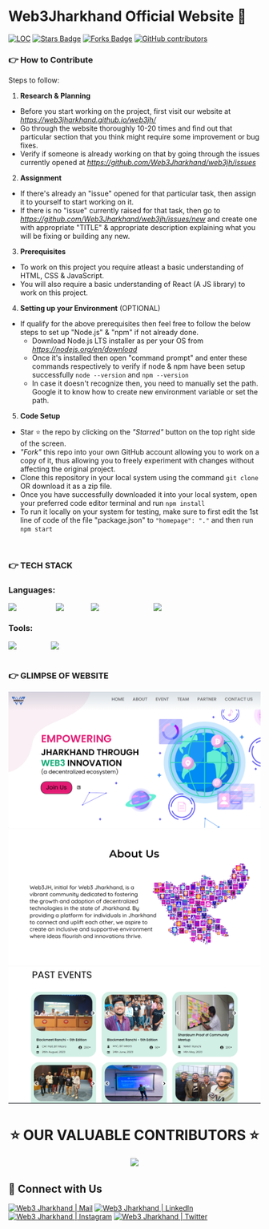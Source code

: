 <h1> Web3Jharkhand Official Website 🚀 </h1>

<div align="left">
<a href="https://github.com/Web3Jharkhand/web3jh/"><img src="https://sloc.xyz/github/Web3Jharkhand/web3jh" alt="LOC"/></a>
<a href="https://github.com/Web3Jharkhand/web3jh/"><img src="https://img.shields.io/github/stars/Web3Jharkhand/web3jh" alt="Stars Badge"/></a>
<a href="https://github.com/Web3Jharkhand/web3jh/network/members"><img src="https://img.shields.io/github/forks/Web3Jharkhand/web3jh" alt="Forks Badge"/></a>
<a href="https://github.com/Web3Jharkhand/web3jh/graphs/contributors"><img alt="GitHub contributors" src="https://img.shields.io/github/contributors/Web3Jharkhand/web3jh?color=2b9348"></a>
</div>


<h3> 👉 How to Contribute </h3>

Steps to follow:

1. **Research & Planning**
- Before you start working on the project, first visit our website at *https://web3jharkhand.github.io/web3jh/*
- Go through the website thoroughly 10-20 times and find out that particular section that you think might require some improvement or bug fixes.
- Verify if someone is already working on that by going through the issues currently opened at *https://github.com/Web3Jharkhand/web3jh/issues*

2. **Assignment**
- If there's already an "issue" opened for that particular task, then assign it to yourself to start working on it.
- If there is no "issue" currently raised for that task, then go to *https://github.com/Web3Jharkhand/web3jh/issues/new* and create one with appropriate "TITLE" & appropriate description explaining what you will be fixing or building any new.

3. **Prerequisites**
- To work on this project you require atleast a basic understanding of HTML, CSS & JavaScript.
- You will also require a basic understanding of React (A JS library) to work on this project.

4. **Setting up your Environment** (OPTIONAL)
- If qualify for the above prerequisites then feel free to follow the below steps to set up "Node.js" & "npm" if not already done.
  - Download Node.js LTS installer as per your OS from *https://nodejs.org/en/download*
  - Once it's installed then open "command prompt" and enter these commands respectively to verify if node & npm have been setup successfully `node --version` and `npm --version`
  - In case it doesn't recognize then, you need to manually set the path. Google it to know how to create new environment variable or set the path.

5. **Code Setup**
- Star ⭐ the repo by clicking on the *"Starred"* button on the top right side of the screen.
- *"Fork"* this repo into your own GitHub account allowing you to work on a copy of it, thus allowing you to freely experiment with changes without affecting the original project.
- Clone this repository in your local system using the command `git clone` OR download it as a zip file.
- Once you have successfully downloaded it into your local system, open your preferred code editor terminal and run `npm install`
- To run it locally on your system for testing, make sure to first edit the 1st line of code of the file "package.json" to `"homepage": "."` and then run `npm start`

<br>

<h3> 👉 TECH STACK </h3>

<h3> Languages: </h3>

<div>
<img align="left" width="95px" src="https://img.shields.io/badge/-HTML5-13324B?logo=html5&Color=white&style=plastic" />
<img align="left" width="70px" src="https://img.shields.io/badge/-CSS-1572B6?logo=CSS3&Color=white&style=plastic" />
<img align="left" width="125px" src="https://img.shields.io/badge/-JavaScript-13324B?logo=javascript&Color=white&style=plastic" />
<img align="left" width="85px" src="https://img.shields.io/badge/-React-1572B6?logo=react&Color=white&style=plastic" />

</div>

<br>
<h3> Tools: </h3>

<div>
<img align="left" width="85px" src="https://img.shields.io/badge/-Figma-1572B6?logo=figma&Color=white&style=plastic" />
<img align="left" width="180px" src="https://img.shields.io/badge/-Visual Studio Code-1572B6?logo=visualstudiocode&Color=white&style=plastic" />
</div>

<br><br>

<h3> 👉 GLIMPSE OF WEBSITE </h3>

![](https://github.com/Web3Jharkhand/web3jh/blob/main/web3jh-react/public/web3jh-homepage.png)
![](https://github.com/Web3Jharkhand/web3jh/blob/main/web3jh-react/public/web3jh-aboutus.png)
![](https://github.com/Web3Jharkhand/web3jh/blob/main/web3jh-react/public/web3jh-events.png)


<h1 align=center> ⭐ OUR VALUABLE CONTRIBUTORS ⭐ </h1>

<p align="center">
	<a href="https://github.com/Web3Jharkhand/web3jh/graphs/contributors">
		<img src="https://contrib.rocks/image?repo=Web3Jharkhand/web3jh" />
	</a>
</p>

<h2> 🔗 Connect with Us </h2>

[<img alt="Web3 Jharkhand | Mail" width="80px" src="https://img.shields.io/badge/-Gmail-000000?logo=gmail&Color=0A66C2&style=flat-square" />](mailto:web3jh@gmail.com)
[<img alt="Web3 Jharkhand | LinkedIn" width="100px" src="https://img.shields.io/badge/-LinkedIn-000000?logo=linkedin&Color=0A66C2&style=flat-square" />](https://www.linkedin.com/company/web3jh/)
[<img alt="Web3 Jharkhand | Instagram" width="100px" src="https://img.shields.io/badge/-Instagram-000000?logo=instagram&Color=0A66C2&style=flat-square" />](https://www.instagram.com/web3jh/)
[<img alt="Web3 Jharkhand | Twitter" width="92px" src="https://img.shields.io/badge/-Twitter-000000?logo=twitter&Color=0A66C2&style=flat-square" />](https://twitter.com/web3jh)

